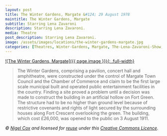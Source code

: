 ```yaml
---
layout: post
title: The Winter Gardens, Margate &#124; 29 August 1978
maintitle: The Winter Gardens, Margate
subtitle: Starring Lena Zavaroni
description: Starring Lena Zavaroni.
media: Theatre
post_description: Starring Lena Zavaroni.
image: /assets/images/locations/the-winter-gardens-margate.jpg
categories: [Theatres, Winter-Gardens, Margate, The-Lena-Zavaroni-Show, OnThisDay29August]
---
```


[![The Winter Gardens, Margate]({{ page.image }}){: .full-width}](https://www.geograph.org.uk/photo/460492)

> The Winter Gardens, comprising a pavilion, concert hall and amphitheatre, were constructed under the control of Margate Town Council and the Chamber of Commerce and claim to be the first large scale municipal built and operated public entertainment facilities in the country. Finding a site proved a problem until a decision was made to construct the building in an artificial hollow on Fort Green. The structure had to be no higher than ground level because of restrictive covenants and rights of light secured by the surrounding houses along Fort Crescent overlooking the green. The building, which cost £26,000, was opened to the public on 3 August 1911.

<cite>&#169; [Nigel Cox](https://www.geograph.org.uk/profile/2798) and licensed for [reuse](https://www.geograph.org.uk/reuse.php?id=460492) under this [Creative Commons Licence](http://creativecommons.org/licenses/by-sa/2.0/).</cite>
